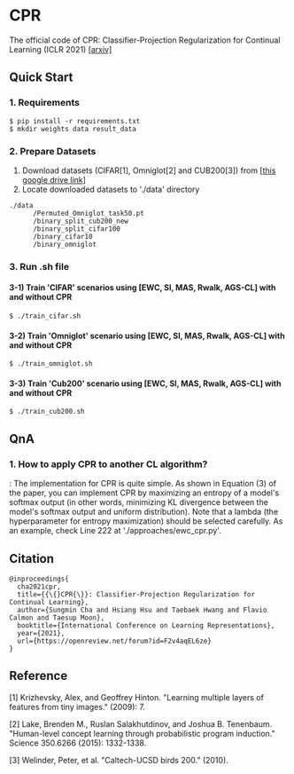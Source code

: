 # CPR

The official code of CPR: Classifier-Projection Regularization for Continual Learning (ICLR 2021) [[arxiv]](https://arxiv.org/pdf/2006.07326.pdf)

## Quick Start

### 1. Requirements

```
$ pip install -r requirements.txt
$ mkdir weights data result_data
```

### 2. Prepare Datasets

1) Download datasets (CIFAR[1], Omniglot[2] and CUB200[3]) from [[this google drive link]](https://drive.google.com/file/d/19UaTcjGYj8YUBlj69mPK7zcVvFUR8bso/view?usp=sharing)
2) Locate downloaded datasets to './data' directory

```
./data
      /Permuted_Omniglot_task50.pt
      /binary_split_cub200_new
      /binary_split_cifar100
      /binary_cifar10
      /binary_omniglot
```

### 3.  Run .sh file

#### 3-1) Train 'CIFAR' scenarios using \[EWC, SI, MAS, Rwalk, AGS-CL\] with and without CPR

```
$ ./train_cifar.sh
```

#### 3-2) Train 'Omniglot' scenario using \[EWC, SI, MAS, Rwalk, AGS-CL\] with and without CPR

```
$ ./train_omniglot.sh
```

#### 3-3) Train 'Cub200' scenario using \[EWC, SI, MAS, Rwalk, AGS-CL\] with and without CPR

```
$ ./train_cub200.sh
```

## QnA
### 1. How to apply CPR to another CL algorithm?

: The implementation for CPR is quite simple. As shown in Equation (3) of the paper, you can implement CPR by maximizing an entropy of a model's softmax output (in other words, minimizing KL divergence between the model's softmax output and uniform distribution). Note that a lambda (the hyperparameter for entropy maximization) should be selected carefully. As an example, check Line 222 at './approaches/ewc_cpr.py'.


## Citation

```
@inproceedings{
  cha2021cpr,
  title={{\{}CPR{\}}: Classifier-Projection Regularization for Continual Learning},
  author={Sungmin Cha and Hsiang Hsu and Taebaek Hwang and Flavio Calmon and Taesup Moon},
  booktitle={International Conference on Learning Representations},
  year={2021},
  url={https://openreview.net/forum?id=F2v4aqEL6ze}
}
```

## Reference
[1] Krizhevsky, Alex, and Geoffrey Hinton. "Learning multiple layers of features from tiny images." (2009): 7.

[2] Lake, Brenden M., Ruslan Salakhutdinov, and Joshua B. Tenenbaum. "Human-level concept learning through probabilistic program induction." Science 350.6266 (2015): 1332-1338.

[3] Welinder, Peter, et al. "Caltech-UCSD birds 200." (2010).


